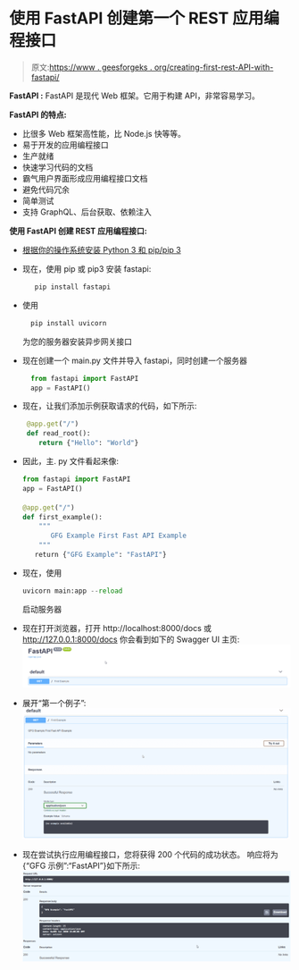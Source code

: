 # 使用 FastAPI 创建第一个 REST 应用编程接口

> 原文:[https://www . geesforgeks . org/creating-first-rest-API-with-fastapi/](https://www.geeksforgeeks.org/creating-first-rest-api-with-fastapi/)

**FastAPI :**
FastAPI 是现代 Web 框架。它用于构建 API，非常容易学习。

**FastAPI 的特点:**

*   比很多 Web 框架高性能，比 Node.js 快等等。
*   易于开发的应用编程接口
*   生产就绪
*   快速学习代码的文档
*   霸气用户界面形成应用编程接口文档
*   避免代码冗余
*   简单测试
*   支持 GraphQL、后台获取、依赖注入

**使用 FastAPI 创建 REST 应用编程接口:**

*   [根据你的操作系统安装 Python 3 和 pip/pip 3](https://www.geeksforgeeks.org/download-and-install-python-3-latest-version/)
*   现在，使用 pip 或 pip3 安装 fastapi:

    ```py
       pip install fastapi

    ```

*   使用

    ```py
      pip install uvicorn

    ```

    为您的服务器安装异步网关接口
*   现在创建一个 main.py 文件并导入 fastapi，同时创建一个服务器

    ```py
      from fastapi import FastAPI
      app = FastAPI()

    ```

*   现在，让我们添加示例获取请求的代码，如下所示:

    ```py
     @app.get("/")
     def read_root():
        return {"Hello": "World"}

    ```

*   因此，主. py 文件看起来像:

    ```py
    from fastapi import FastAPI
    app = FastAPI()

    @app.get("/")
    def first_example():
        """
           GFG Example First Fast API Example 
        """
       return {"GFG Example": "FastAPI"}
    ```

*   现在，使用

    ```py
    uvicorn main:app --reload

    ```

    启动服务器
*   现在打开浏览器，打开 http://localhost:8000/docs 或 http://127.0.0.1:8000/docs
    你会看到如下的 Swagger UI 主页:
    ![Swagger UI](img/08789d343b0c5ac4d71296a47e035713.png)
*   展开“第一个例子”:
    ![Expanded Swagger UI](img/1c7dd5625ff6c58a5486016b14932393.png)
*   现在尝试执行应用编程接口，您将获得 200 个代码的成功状态。
    响应将为{“GFG 示例”:“FastAPI”}如下所示:
    ![First Example API Execution](img/04ceb9726f70355dbddba28d33ae4c87.png)